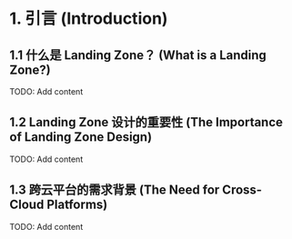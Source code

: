 # 1. 引言 (Introduction)

## 1.1 什么是 Landing Zone？ (What is a Landing Zone?)
TODO: Add content

## 1.2 Landing Zone 设计的重要性 (The Importance of Landing Zone Design)
TODO: Add content

## 1.3 跨云平台的需求背景 (The Need for Cross-Cloud Platforms)
TODO: Add content
